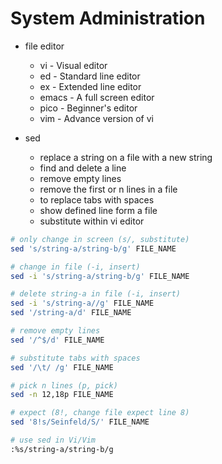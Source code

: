 # System Administration

- file editor
  - vi - Visual editor
  - ed - Standard line editor
  - ex - Extended line editor
  - emacs - A full screen editor
  - pico - Beginner's editor
  - vim - Advance version of vi

- sed
  - replace a string on a file with a new string
  - find and delete a line
  - remove empty lines
  - remove the first or n lines in a file
  - to replace tabs with spaces
  - show defined line form a file
  - substitute within vi editor

```sh
# only change in screen (s/, substitute)
sed 's/string-a/string-b/g' FILE_NAME

# change in file (-i, insert)
sed -i 's/string-a/string-b/g' FILE_NAME

# delete string-a in file (-i, insert)
sed -i 's/string-a//g' FILE_NAME
sed '/string-a/d' FILE_NAME

# remove empty lines
sed '/^$/d' FILE_NAME

# substitute tabs with spaces
sed '/\t/ /g' FILE_NAME

# pick n lines (p, pick)
sed -n 12,18p FILE_NAME

# expect (8!, change file expect line 8)
sed '8!s/Seinfeld/S/' FILE_NAME

# use sed in Vi/Vim
:%s/string-a/string-b/g
```
